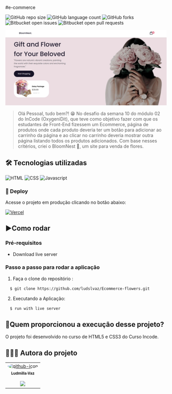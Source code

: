 #e-commerce

![GitHub repo size](https://img.shields.io/github/repo-size/ludslvaz/Ecommerce-flowers?style=for-the-badge)
![GitHub language count](https://img.shields.io/github/languages/count/ludslvaz/Ecommerce-flowers?style=for-the-badge)
![GitHub forks](https://img.shields.io/github/forks/ludslvaz/Ecommerce-flowers?style=for-the-badge)
![Bitbucket open issues](https://img.shields.io/github/issues/ludslvaz/Ecommerce-flowers?style=for-the-badge)
![Bitbucket open pull requests](https://img.shields.io/bitbucket/pr-raw/ludslvaz/Ecommerce-flowers?style=for-the-badge)

<img src="/ecommerce_flowers.jpg" alt="E-commerce Flowers img">

>Olá Pessoal, tudo bem?! 😁
No desafio da semana 10 do módulo 02 do InCode (OxygeniDit), que teve como objetivo fazer com que os estudantes de Front-End fizessem um Ecommerce, página de produtos onde cada produto deveria ter um botão para adicionar ao carrinho da página e ao clicar no carrinho deveria mostrar outra página listando todos os produtos adicionados. Com base nesses critérios, criei o BloomNest 🌹, um site para venda de flores.

## 🛠 Tecnologias utilizadas
![HTML](https://img.shields.io/badge/HTML5-E34F26?style=for-the-badge&logo=html5&logoColor=white)
![CSS](https://img.shields.io/badge/CSS3-1572B6?style=for-the-badge&logo=css3&logoColor=white)
![Javascript](https://img.shields.io/badge/JavaScript-323330?style=for-the-badge&logo=javascript&logoColor=F7DF1E)

<h3>🔗 Deploy</h3>

Acesse o projeto em produção clicando no botão abaixo:

<a href="https://ludslvaz.github.io/Ecommerce-flowers/" target='_blank'>![Vercel](https://img.shields.io/badge/Deploy-000000?style=for-the-badge&logo=vercel&logoColor=white)</a>

## ▶️Como rodar
  ### **Pré-requisitos**
  - Download live server
  
 ### **Passo a passo para rodar a aplicação**  
1. Faça o clone do repositório :

```sh
  $ git clone https://github.com/ludslvaz/Ecommerce-flowers.git
```

2. Executando a Aplicação:

```sh
  $ run with live server
```
## 🚀Quem proporcionou a execução desse projeto?
O projeto foi desenvolvido no curso de HTML5 e CSS3 do Curso Incode.

## 👨🏻‍🚀 Autora do projeto

<table>
      <tr>
        <td align="center">
          <a href="https://github.com/ludslvaz">
            <img
              style="border-radius: 50%;"
              src="https://avatars.githubusercontent.com/u/96749476?v=4"
              width="100px;"
              alt="github-icon"
            />
            <br />
            <sub>
              <b>Ludmilla Vaz</b>
            </sub>
          </a>
          <br />
          <br />
          <a href="https://www.linkedin.com/in/ludmilla-vaz-93b226217/">
            <img
              src="https://img.shields.io/badge/LinkedIn-0077B5?style=for-the-badge&logo=linkedin&logoColor=white"
              width="100px"
            />
          </a>
        </td>
      </tr>
</table>

